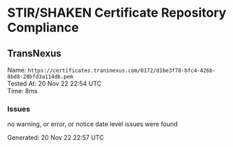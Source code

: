 # STIR/SHAKEN Certificate Repository Compliance

## TransNexus

Name: `https://certificates.transnexus.com/0172/d1be3f78-bfc4-426b-8bd8-28bfd3a114db.pem`\
Tested At: 20 Nov 22 22:54 UTC\
Time: 8ms

### Issues

no warning, or error, or notice date level issues were found

Generated: 20 Nov 22 22:57 UTC